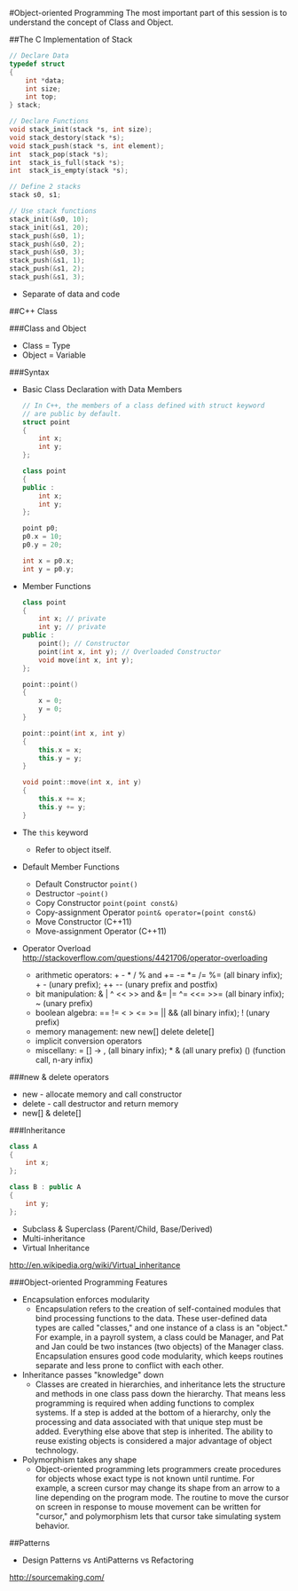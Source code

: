 #Object-oriented Programming
The most important part of this session is to understand the concept of Class and Object.

##The C Implementation of Stack

```c
// Declare Data
typedef struct
{
    int *data;
    int size;
    int top;
} stack;

// Declare Functions
void stack_init(stack *s, int size);
void stack_destory(stack *s);
void stack_push(stack *s, int element);
int  stack_pop(stack *s);
int  stack_is_full(stack *s);
int  stack_is_empty(stack *s);

// Define 2 stacks
stack s0, s1;

// Use stack functions
stack_init(&s0, 10);
stack_init(&s1, 20);
stack_push(&s0, 1);
stack_push(&s0, 2);
stack_push(&s0, 3);
stack_push(&s1, 1);
stack_push(&s1, 2);
stack_push(&s1, 3);
```

- Separate of data and code

##C++ Class

###Class and Object
- Class = Type
- Object = Variable

###Syntax
- Basic Class Declaration with Data Members

    ```c++
    // In C++, the members of a class defined with struct keyword
    // are public by default.
    struct point
    {
        int x;
        int y;
    };
    ```

    ```c++
    class point
    {
    public :
        int x;
        int y;
    };

    point p0;
    p0.x = 10;
    p0.y = 20;

    int x = p0.x;
    int y = p0.y;
    ```

- Member Functions

    ```c++
    class point
    {
        int x; // private
        int y; // private
    public :
        point(); // Constructor
        point(int x, int y); // Overloaded Constructor
        void move(int x, int y);
    };

    point::point()
    {
        x = 0;
        y = 0;
    }

    point::point(int x, int y)
    {
        this.x = x;
        this.y = y;
    }

    void point::move(int x, int y)
    {
        this.x += x;
        this.y += y;
    }
    ```

- The `this` keyword
  - Refer to object itself.

- Default Member Functions
  - Default Constructor `point()`
  - Destructor `~point()`
  - Copy Constructor `point(point const&)`
  - Copy-assignment Operator `point& operator=(point const&)`
  - Move Constructor (C++11)
  - Move-assignment Operator (C++11)

- Operator Overload
http://stackoverflow.com/questions/4421706/operator-overloading
  - arithmetic operators: + - * / % and += -= *= /= %= (all binary infix); + - (unary prefix); ++ -- (unary prefix and postfix)
  - bit manipulation: & | ^ << >> and &= |= ^= <<= >>= (all binary infix); ~ (unary prefix)
  - boolean algebra: == != < > <= >= || && (all binary infix); ! (unary prefix)
  - memory management: new new[] delete delete[]
  - implicit conversion operators
  - miscellany: = [] -> , (all binary infix); * & (all unary prefix) () (function call, n-ary infix)

###new & delete operators
- new - allocate memory and call constructor
- delete - call destructor and return memory
- new[] & delete[]

###Inheritance

```c++
class A
{
    int x;
};

class B : public A
{
    int y;
};
```

- Subclass & Superclass (Parent/Child, Base/Derived)
- Multi-inheritance
- Virtual Inheritance

http://en.wikipedia.org/wiki/Virtual_inheritance

###Object-oriented Programming Features
- Encapsulation enforces modularity
  - Encapsulation refers to the creation of self-contained modules that bind processing functions to the data. These user-defined data types are called "classes," and one instance of a class is an "object." For example, in a payroll system, a class could be Manager, and Pat and Jan could be two instances (two objects) of the Manager class. Encapsulation ensures good code modularity, which keeps routines separate and less prone to conflict with each other.
- Inheritance passes "knowledge" down
  - Classes are created in hierarchies, and inheritance lets the structure and methods in one class pass down the hierarchy. That means less programming is required when adding functions to complex systems. If a step is added at the bottom of a hierarchy, only the processing and data associated with that unique step must be added. Everything else above that step is inherited. The ability to reuse existing objects is considered a major advantage of object technology.
- Polymorphism takes any shape
  - Object-oriented programming lets programmers create procedures for objects whose exact type is not known until runtime. For example, a screen cursor may change its shape from an arrow to a line depending on the program mode. The routine to move the cursor on screen in response to mouse movement can be written for "cursor," and polymorphism lets that cursor take simulating system behavior.

##Patterns
- Design Patterns vs AntiPatterns vs Refactoring

http://sourcemaking.com/

